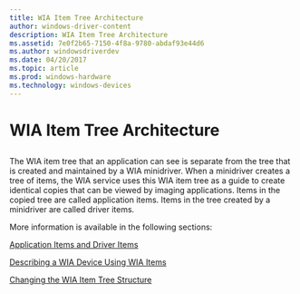 ```yaml
---
title: WIA Item Tree Architecture
author: windows-driver-content
description: WIA Item Tree Architecture
ms.assetid: 7e0f2b65-7150-4f8a-9780-abdaf93e44d6
ms.author: windowsdriverdev
ms.date: 04/20/2017
ms.topic: article
ms.prod: windows-hardware
ms.technology: windows-devices
---
```


# WIA Item Tree Architecture


## <a href="" id="ddk-wia-item-tree-architecture-si"></a>


The WIA item tree that an application can see is separate from the tree that is created and maintained by a WIA minidriver. When a minidriver creates a tree of items, the WIA service uses this WIA item tree as a guide to create identical copies that can be viewed by imaging applications. Items in the copied tree are called application items. Items in the tree created by a minidriver are called driver items.

More information is available in the following sections:

[Application Items and Driver Items](application-items-and-driver-items.md)

[Describing a WIA Device Using WIA Items](describing-a-wia-device-using-wia-items.md)

[Changing the WIA Item Tree Structure](changing-the-wia-item-tree-structure.md)

 

 




